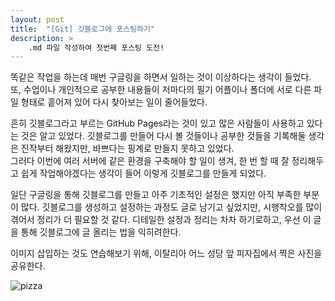 ```yaml
---
layout: post
title:  "[Git] 깃블로그에 포스팅하기"
description: > 
    .md 파일 작성하여 첫번째 포스팅 도전!
---
```


똑같은 작업을 하는데 매번 구글링을 하면서 일하는 것이 이상하다는 생각이 들었다.   
또, 수업이나 개인적으로 공부한 내용들이 저마다의 필기 어플이나 폴더에 서로 다른 파일 형태로 흩어져 있어 다시 찾아보는 일이 줄어들었다.   

흔히 깃블로그라고 부르는 GitHub Pages라는 것이 있고 많은 사람들이 사용하고 있다는 것은 알고 있었다. 깃블로그를 만들어 다시 볼 것들이나 공부한 것들을 기록해둘 생각은 진작부터 해왔지만, 바쁘다는 핑계로 만들지 못하고 있었다.   
그러다 이번에 여러 서버에 같은 환경을 구축해야 할 일이 생겨, 한 번 할 때 잘 정리해두고 쉽게 작업해야겠다는 생각이 들어 이렇게 깃블로그를 만들게 되었다.   

일단 구글링을 통해 깃블로그를 만들고 아주 기초적인 설정은 했지만 아직 부족한 부분이 많다. 깃블로그를 생성하고 설정하는 과정도 글로 남기고 싶었지만, 시행착오를 많이 겪어서 정리가 더 필요할 것 같다. 디테일한 설정과 정리는 차차 하기로하고, 우선 이 글을 통해 깃블로그에 글 올리는 법을 익히려한다. 

이미지 삽입하는 것도 연습해보기 위해, 이탈리아 어느 성당 앞 피자집에서 찍은 사진을 공유한다.

![pizza](https://github.com/Pyeon9/images-for-github-page/blob/main/diary/2021-04/04-12-my-first-post/pizza.jpg?raw=true)

<!-- Last modified: 21-04-13, 19:28 -->
